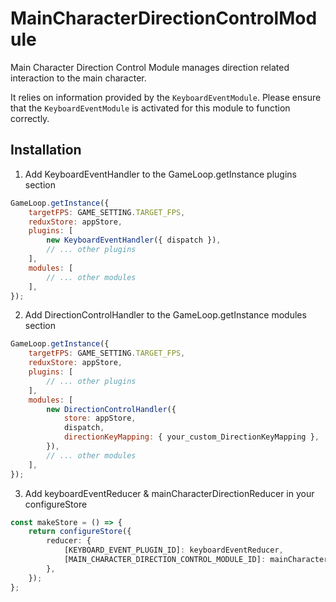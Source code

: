 # MainCharacterDirectionControlModule

Main Character Direction Control Module manages direction related interaction to the main character.

It relies on information provided by the `KeyboardEventModule`.
Please ensure that the `KeyboardEventModule` is activated for this module to function correctly.

## Installation

1. Add KeyboardEventHandler to the GameLoop.getInstance plugins section

```jsx
GameLoop.getInstance({
    targetFPS: GAME_SETTING.TARGET_FPS,
    reduxStore: appStore,
    plugins: [
        new KeyboardEventHandler({ dispatch }),
        // ... other plugins
    ],
    modules: [
        // ... other modules
    ],
});
```

2. Add DirectionControlHandler to the GameLoop.getInstance modules section

```jsx
GameLoop.getInstance({
    targetFPS: GAME_SETTING.TARGET_FPS,
    reduxStore: appStore,
    plugins: [
        // ... other plugins
    ],
    modules: [
        new DirectionControlHandler({
            store: appStore,
            dispatch,
            directionKeyMapping: { your_custom_DirectionKeyMapping },
        }),
        // ... other modules
    ],
});
```

3. Add keyboardEventReducer & mainCharacterDirectionReducer in your configureStore

```ts
const makeStore = () => {
    return configureStore({
        reducer: {
            [KEYBOARD_EVENT_PLUGIN_ID]: keyboardEventReducer,
            [MAIN_CHARACTER_DIRECTION_CONTROL_MODULE_ID]: mainCharacterDirectionReducer,
        },
    });
};
```
